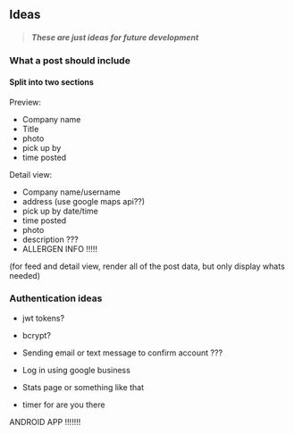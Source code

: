 ## Ideas
> ##### These are just ideas for future development

### What a post should include 
#### Split into two sections
Preview:
- Company name
- Title
- photo
- pick up by
- time posted

Detail view: 
- Company name/username
- address (use google maps api??)
- pick up by date/time
- time posted
- photo
- description ???
- ALLERGEN INFO !!!!! 

(for feed and detail view, render all of the post data, but only display whats needed)

### Authentication ideas
- jwt tokens?
- bcrypt?
- Sending email or text message to confirm account ???
- Log in using google business


- Stats page or something like that
- timer for are you there


ANDROID APP !!!!!!!